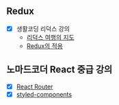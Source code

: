 ## Redux
- [x] 생활코딩 리덕스 강의
	- [리덕스 여행의 지도](https://velog.io/@fromzoo/Redux-%EA%B8%B0%EB%B3%B8)
	- [Redux의 적용](https://velog.io/@fromzoo/Redux%EC%9D%98-%EC%A0%81%EC%9A%A9)

## 노마드코더 React 중급 강의
- [x] [React Router](https://velog.io/@fromzoo/React-Router)
- [x] [styled-components](https://velog.io/@fromzoo/styled-components)
